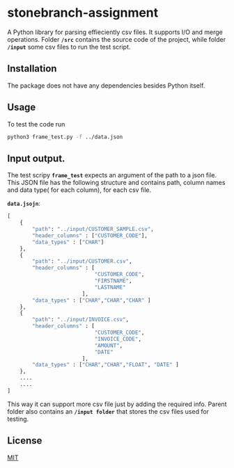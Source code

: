 # stonebranch-assignment



A Python library for parsing effieciently csv files. It supports I/O and merge operations.
Folder **`/src`** contains the source code of the project, while folder **`/input`** some csv files to run the test script. 

## Installation


The package does not have any dependencies besides Python itself.



## Usage

To test the code run

```bash
python3 frame_test.py -f ../data.json
```


## Input output.
The test scripy **`frame_test`** expects an argument of the path to a json file. 
This JSON file has the following structure and contains path, column names and data type( for each column), for each csv file.

**`data.jsojn`**:

```python
[
    {
        "path": "../input/CUSTOMER_SAMPLE.csv",
        "header_columns" : ["CUSTOMER_CODE"],
        "data_types" : ["CHAR"]   
    },
    {
        "path": "../input/CUSTOMER.csv",
        "header_columns" : [
                            "CUSTOMER_CODE",
                            "FIRSTNAME",
                            "LASTNAME"
                        ],
        "data_types" : ["CHAR","CHAR","CHAR" ]   
    },
    {
        "path": "../input/INVOICE.csv",
        "header_columns" : [
                            "CUSTOMER_CODE",
                            "INVOICE_CODE",
                            "AMOUNT",
                            "DATE"
                        ],
        "data_types" : ["CHAR","CHAR","FLOAT", "DATE" ]   
    }, 
    ....
    ....
]
```
This way it can support more csv file just by adding the required info. Parent folder also contains an **`/input folder`** that stores the csv files used for testing.

## License
[MIT](https://choosealicense.com/licenses/mit/)
